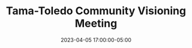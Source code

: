 ---
date: 2023-04-05 17:00:00-05:00
dates: 5:00 pm on Apr 05
draft: false
durationMinutes: 60
title: Tama-Toledo Community Visioning Meeting
---